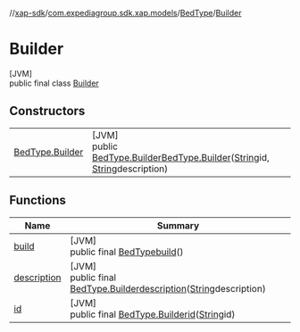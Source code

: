 //[xap-sdk](../../../../index.md)/[com.expediagroup.sdk.xap.models](../../index.md)/[BedType](../index.md)/[Builder](index.md)

# Builder

[JVM]\
public final class [Builder](index.md)

## Constructors

| | |
|---|---|
| [BedType.Builder](-bed-type.-builder.md) | [JVM]<br>public [BedType.Builder](index.md)[BedType.Builder](-bed-type.-builder.md)([String](https://docs.oracle.com/javase/8/docs/api/java/lang/String.html)id, [String](https://docs.oracle.com/javase/8/docs/api/java/lang/String.html)description) |

## Functions

| Name | Summary |
|---|---|
| [build](build.md) | [JVM]<br>public final [BedType](../index.md)[build](build.md)() |
| [description](description.md) | [JVM]<br>public final [BedType.Builder](index.md)[description](description.md)([String](https://docs.oracle.com/javase/8/docs/api/java/lang/String.html)description) |
| [id](id.md) | [JVM]<br>public final [BedType.Builder](index.md)[id](id.md)([String](https://docs.oracle.com/javase/8/docs/api/java/lang/String.html)id) |
